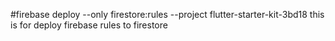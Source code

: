 #firebase deploy --only firestore:rules --project flutter-starter-kit-3bd18
this is for deploy firebase rules to firestore
